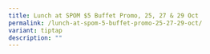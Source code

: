 ```yaml
---
title: Lunch at SPOM $5 Buffet Promo, 25, 27 & 29 Oct
permalink: /lunch-at-spom-5-buffet-promo-25-27-29-oct/
variant: tiptap
description: ""
---
```

